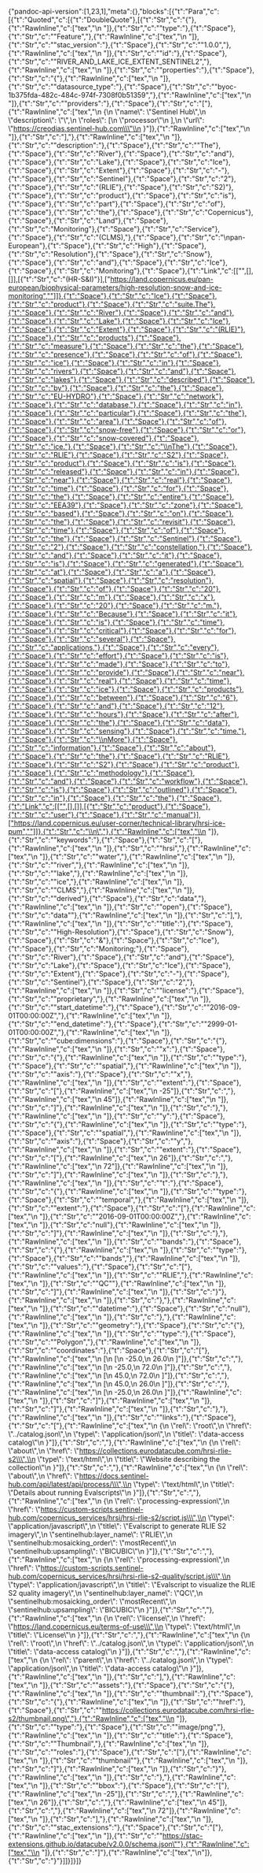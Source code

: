 {"pandoc-api-version":[1,23,1],"meta":{},"blocks":[{"t":"Para","c":[{"t":"Quoted","c":[{"t":"DoubleQuote"},[{"t":"Str","c":"{"},{"t":"RawInline","c":["tex","\\n  "]},{"t":"Str","c":"\"type\":"},{"t":"Space"},{"t":"Str","c":"\"Feature\","},{"t":"RawInline","c":["tex","\\n  "]},{"t":"Str","c":"\"stac_version\":"},{"t":"Space"},{"t":"Str","c":"\"1.0.0\","},{"t":"RawInline","c":["tex","\\n  "]},{"t":"Str","c":"\"id\":"},{"t":"Space"},{"t":"Str","c":"\"RIVER_AND_LAKE_ICE_EXTENT_SENTINEL2\","},{"t":"RawInline","c":["tex","\\n  "]},{"t":"Str","c":"\"properties\":"},{"t":"Space"},{"t":"Str","c":"{"},{"t":"RawInline","c":["tex","\\n    "]},{"t":"Str","c":"\"datasource_type\":"},{"t":"Space"},{"t":"Str","c":"\"byoc-1b375fda-482c-484c-974f-7308f0b51359\","},{"t":"RawInline","c":["tex","\\n    "]},{"t":"Str","c":"\"providers\":"},{"t":"Space"},{"t":"Str","c":"["},{"t":"RawInline","c":["tex","\\n      {\\n        \\\"name\\\": \\\"Sentinel Hub\\\",\\n        \\\"description\\\": \\\"\\\",\\n        \\\"roles\\\": [\\n          \\\"processor\\\"\\n        ],\\n        \\\"url\\\": \\\"https://creodias.sentinel-hub.com\\\"\\n      }"]},{"t":"RawInline","c":["tex","\\n    "]},{"t":"Str","c":"],"},{"t":"RawInline","c":["tex","\\n    "]},{"t":"Str","c":"\"description\":"},{"t":"Space"},{"t":"Str","c":"\"The"},{"t":"Space"},{"t":"Str","c":"River"},{"t":"Space"},{"t":"Str","c":"and"},{"t":"Space"},{"t":"Str","c":"Lake"},{"t":"Space"},{"t":"Str","c":"Ice"},{"t":"Space"},{"t":"Str","c":"Extent"},{"t":"Space"},{"t":"Str","c":"-"},{"t":"Space"},{"t":"Str","c":"Sentinel"},{"t":"Space"},{"t":"Str","c":"2"},{"t":"Space"},{"t":"Str","c":"(RLIE"},{"t":"Space"},{"t":"Str","c":"S2)"},{"t":"Space"},{"t":"Str","c":"product"},{"t":"Space"},{"t":"Str","c":"is"},{"t":"Space"},{"t":"Str","c":"part"},{"t":"Space"},{"t":"Str","c":"of"},{"t":"Space"},{"t":"Str","c":"the"},{"t":"Space"},{"t":"Str","c":"Copernicus"},{"t":"Space"},{"t":"Str","c":"Land"},{"t":"Space"},{"t":"Str","c":"Monitoring"},{"t":"Space"},{"t":"Str","c":"Service"},{"t":"Space"},{"t":"Str","c":"(CLMS),"},{"t":"Space"},{"t":"Str","c":"\\npan-European"},{"t":"Space"},{"t":"Str","c":"High"},{"t":"Space"},{"t":"Str","c":"Resolution"},{"t":"Space"},{"t":"Str","c":"Snow"},{"t":"Space"},{"t":"Str","c":"and"},{"t":"Space"},{"t":"Str","c":"Ice"},{"t":"Space"},{"t":"Str","c":"Monitoring"},{"t":"Space"},{"t":"Link","c":[["",[],[]],[{"t":"Str","c":"(HR-S&I)"}],["https://land.copernicus.eu/pan-european/biophysical-parameters/high-resolution-snow-and-ice-monitoring",""]]},{"t":"Space"},{"t":"Str","c":"Ice"},{"t":"Space"},{"t":"Str","c":"product"},{"t":"Space"},{"t":"Str","c":"suite.The"},{"t":"Space"},{"t":"Str","c":"River"},{"t":"Space"},{"t":"Str","c":"and"},{"t":"Space"},{"t":"Str","c":"Lake"},{"t":"Space"},{"t":"Str","c":"Ice"},{"t":"Space"},{"t":"Str","c":"Extent"},{"t":"Space"},{"t":"Str","c":"(RLIE)"},{"t":"Space"},{"t":"Str","c":"products"},{"t":"Space"},{"t":"Str","c":"measure"},{"t":"Space"},{"t":"Str","c":"the"},{"t":"Space"},{"t":"Str","c":"presence"},{"t":"Space"},{"t":"Str","c":"of"},{"t":"Space"},{"t":"Str","c":"ice"},{"t":"Space"},{"t":"Str","c":"in"},{"t":"Space"},{"t":"Str","c":"rivers"},{"t":"Space"},{"t":"Str","c":"and"},{"t":"Space"},{"t":"Str","c":"lakes"},{"t":"Space"},{"t":"Str","c":"described"},{"t":"Space"},{"t":"Str","c":"by"},{"t":"Space"},{"t":"Str","c":"the"},{"t":"Space"},{"t":"Str","c":"EU-HYDRO"},{"t":"Space"},{"t":"Str","c":"network"},{"t":"Space"},{"t":"Str","c":"database,"},{"t":"Space"},{"t":"Str","c":"in"},{"t":"Space"},{"t":"Str","c":"particular"},{"t":"Space"},{"t":"Str","c":"the"},{"t":"Space"},{"t":"Str","c":"area"},{"t":"Space"},{"t":"Str","c":"of"},{"t":"Space"},{"t":"Str","c":"snow-free"},{"t":"Space"},{"t":"Str","c":"or"},{"t":"Space"},{"t":"Str","c":"snow-covered"},{"t":"Space"},{"t":"Str","c":"ice."},{"t":"Space"},{"t":"Str","c":"\\nThe"},{"t":"Space"},{"t":"Str","c":"RLIE"},{"t":"Space"},{"t":"Str","c":"S2"},{"t":"Space"},{"t":"Str","c":"product"},{"t":"Space"},{"t":"Str","c":"is"},{"t":"Space"},{"t":"Str","c":"released"},{"t":"Space"},{"t":"Str","c":"in"},{"t":"Space"},{"t":"Str","c":"near"},{"t":"Space"},{"t":"Str","c":"real"},{"t":"Space"},{"t":"Str","c":"time"},{"t":"Space"},{"t":"Str","c":"for"},{"t":"Space"},{"t":"Str","c":"the"},{"t":"Space"},{"t":"Str","c":"entire"},{"t":"Space"},{"t":"Str","c":"EEA39"},{"t":"Space"},{"t":"Str","c":"zone"},{"t":"Space"},{"t":"Str","c":"based"},{"t":"Space"},{"t":"Str","c":"on"},{"t":"Space"},{"t":"Str","c":"the"},{"t":"Space"},{"t":"Str","c":"revisit"},{"t":"Space"},{"t":"Str","c":"time"},{"t":"Space"},{"t":"Str","c":"of"},{"t":"Space"},{"t":"Str","c":"the"},{"t":"Space"},{"t":"Str","c":"Sentinel"},{"t":"Space"},{"t":"Str","c":"2"},{"t":"Space"},{"t":"Str","c":"constellation,"},{"t":"Space"},{"t":"Str","c":"and"},{"t":"Space"},{"t":"Str","c":"it"},{"t":"Space"},{"t":"Str","c":"is"},{"t":"Space"},{"t":"Str","c":"generated"},{"t":"Space"},{"t":"Str","c":"at"},{"t":"Space"},{"t":"Str","c":"a"},{"t":"Space"},{"t":"Str","c":"spatial"},{"t":"Space"},{"t":"Str","c":"resolution"},{"t":"Space"},{"t":"Str","c":"of"},{"t":"Space"},{"t":"Str","c":"20"},{"t":"Space"},{"t":"Str","c":"m"},{"t":"Space"},{"t":"Str","c":"x"},{"t":"Space"},{"t":"Str","c":"20"},{"t":"Space"},{"t":"Str","c":"m."},{"t":"Space"},{"t":"Str","c":"Because"},{"t":"Space"},{"t":"Str","c":"it"},{"t":"Space"},{"t":"Str","c":"is"},{"t":"Space"},{"t":"Str","c":"time"},{"t":"Space"},{"t":"Str","c":"critical"},{"t":"Space"},{"t":"Str","c":"for"},{"t":"Space"},{"t":"Str","c":"several"},{"t":"Space"},{"t":"Str","c":"applications,"},{"t":"Space"},{"t":"Str","c":"every"},{"t":"Space"},{"t":"Str","c":"effort"},{"t":"Space"},{"t":"Str","c":"is"},{"t":"Space"},{"t":"Str","c":"made"},{"t":"Space"},{"t":"Str","c":"to"},{"t":"Space"},{"t":"Str","c":"provide"},{"t":"Space"},{"t":"Str","c":"near"},{"t":"Space"},{"t":"Str","c":"real"},{"t":"Space"},{"t":"Str","c":"time"},{"t":"Space"},{"t":"Str","c":"ice"},{"t":"Space"},{"t":"Str","c":"products"},{"t":"Space"},{"t":"Str","c":"between"},{"t":"Space"},{"t":"Str","c":"6"},{"t":"Space"},{"t":"Str","c":"and"},{"t":"Space"},{"t":"Str","c":"12"},{"t":"Space"},{"t":"Str","c":"hours"},{"t":"Space"},{"t":"Str","c":"after"},{"t":"Space"},{"t":"Str","c":"the"},{"t":"Space"},{"t":"Str","c":"data"},{"t":"Space"},{"t":"Str","c":"sensing"},{"t":"Space"},{"t":"Str","c":"time."},{"t":"Space"},{"t":"Str","c":"\\nMore"},{"t":"Space"},{"t":"Str","c":"information"},{"t":"Space"},{"t":"Str","c":"about"},{"t":"Space"},{"t":"Str","c":"the"},{"t":"Space"},{"t":"Str","c":"RLIE"},{"t":"Space"},{"t":"Str","c":"S2"},{"t":"Space"},{"t":"Str","c":"product"},{"t":"Space"},{"t":"Str","c":"methodology"},{"t":"Space"},{"t":"Str","c":"and"},{"t":"Space"},{"t":"Str","c":"workflow"},{"t":"Space"},{"t":"Str","c":"is"},{"t":"Space"},{"t":"Str","c":"outlined"},{"t":"Space"},{"t":"Str","c":"in"},{"t":"Space"},{"t":"Str","c":"the"},{"t":"Space"},{"t":"Link","c":[["",[],[]],[{"t":"Str","c":"product"},{"t":"Space"},{"t":"Str","c":"user"},{"t":"Space"},{"t":"Str","c":"manual"}],["https://land.copernicus.eu/user-corner/technical-library/hrsi-ice-pum",""]]},{"t":"Str","c":"\\n\","},{"t":"RawInline","c":["tex","\\n    "]},{"t":"Str","c":"\"keywords\":"},{"t":"Space"},{"t":"Str","c":"["},{"t":"RawInline","c":["tex","\\n      "]},{"t":"Str","c":"\"hrsi\","},{"t":"RawInline","c":["tex","\\n      "]},{"t":"Str","c":"\"water\","},{"t":"RawInline","c":["tex","\\n      "]},{"t":"Str","c":"\"river\","},{"t":"RawInline","c":["tex","\\n      "]},{"t":"Str","c":"\"lake\","},{"t":"RawInline","c":["tex","\\n      "]},{"t":"Str","c":"\"ice\","},{"t":"RawInline","c":["tex","\\n      "]},{"t":"Str","c":"\"CLMS\","},{"t":"RawInline","c":["tex","\\n      "]},{"t":"Str","c":"\"derived"},{"t":"Space"},{"t":"Str","c":"data\","},{"t":"RawInline","c":["tex","\\n      "]},{"t":"Str","c":"\"open"},{"t":"Space"},{"t":"Str","c":"data\""},{"t":"RawInline","c":["tex","\\n    "]},{"t":"Str","c":"],"},{"t":"RawInline","c":["tex","\\n    "]},{"t":"Str","c":"\"title\":"},{"t":"Space"},{"t":"Str","c":"\"High-Resolution"},{"t":"Space"},{"t":"Str","c":"Snow"},{"t":"Space"},{"t":"Str","c":"&"},{"t":"Space"},{"t":"Str","c":"Ice"},{"t":"Space"},{"t":"Str","c":"Monitoring;"},{"t":"Space"},{"t":"Str","c":"River"},{"t":"Space"},{"t":"Str","c":"and"},{"t":"Space"},{"t":"Str","c":"Lake"},{"t":"Space"},{"t":"Str","c":"Ice"},{"t":"Space"},{"t":"Str","c":"Extent"},{"t":"Space"},{"t":"Str","c":"-"},{"t":"Space"},{"t":"Str","c":"Sentinel"},{"t":"Space"},{"t":"Str","c":"2\","},{"t":"RawInline","c":["tex","\\n    "]},{"t":"Str","c":"\"license\":"},{"t":"Space"},{"t":"Str","c":"\"proprietary\","},{"t":"RawInline","c":["tex","\\n    "]},{"t":"Str","c":"\"start_datetime\":"},{"t":"Space"},{"t":"Str","c":"\"2016-09-01T00:00:00Z\","},{"t":"RawInline","c":["tex","\\n    "]},{"t":"Str","c":"\"end_datetime\":"},{"t":"Space"},{"t":"Str","c":"\"2999-01-01T00:00:00Z\","},{"t":"RawInline","c":["tex","\\n    "]},{"t":"Str","c":"\"cube:dimensions\":"},{"t":"Space"},{"t":"Str","c":"{"},{"t":"RawInline","c":["tex","\\n      "]},{"t":"Str","c":"\"x\":"},{"t":"Space"},{"t":"Str","c":"{"},{"t":"RawInline","c":["tex","\\n        "]},{"t":"Str","c":"\"type\":"},{"t":"Space"},{"t":"Str","c":"\"spatial\","},{"t":"RawInline","c":["tex","\\n        "]},{"t":"Str","c":"\"axis\":"},{"t":"Space"},{"t":"Str","c":"\"x\","},{"t":"RawInline","c":["tex","\\n        "]},{"t":"Str","c":"\"extent\":"},{"t":"Space"},{"t":"Str","c":"["},{"t":"RawInline","c":["tex","\\n          -25"]},{"t":"Str","c":","},{"t":"RawInline","c":["tex","\\n          45"]},{"t":"RawInline","c":["tex","\\n        "]},{"t":"Str","c":"]"},{"t":"RawInline","c":["tex","\\n      "]},{"t":"Str","c":"},"},{"t":"RawInline","c":["tex","\\n      "]},{"t":"Str","c":"\"y\":"},{"t":"Space"},{"t":"Str","c":"{"},{"t":"RawInline","c":["tex","\\n        "]},{"t":"Str","c":"\"type\":"},{"t":"Space"},{"t":"Str","c":"\"spatial\","},{"t":"RawInline","c":["tex","\\n        "]},{"t":"Str","c":"\"axis\":"},{"t":"Space"},{"t":"Str","c":"\"y\","},{"t":"RawInline","c":["tex","\\n        "]},{"t":"Str","c":"\"extent\":"},{"t":"Space"},{"t":"Str","c":"["},{"t":"RawInline","c":["tex","\\n          26"]},{"t":"Str","c":","},{"t":"RawInline","c":["tex","\\n          72"]},{"t":"RawInline","c":["tex","\\n        "]},{"t":"Str","c":"]"},{"t":"RawInline","c":["tex","\\n      "]},{"t":"Str","c":"},"},{"t":"RawInline","c":["tex","\\n      "]},{"t":"Str","c":"\"t\":"},{"t":"Space"},{"t":"Str","c":"{"},{"t":"RawInline","c":["tex","\\n        "]},{"t":"Str","c":"\"type\":"},{"t":"Space"},{"t":"Str","c":"\"temporal\","},{"t":"RawInline","c":["tex","\\n        "]},{"t":"Str","c":"\"extent\":"},{"t":"Space"},{"t":"Str","c":"["},{"t":"RawInline","c":["tex","\\n          "]},{"t":"Str","c":"\"2016-09-01T00:00:00Z\","},{"t":"RawInline","c":["tex","\\n          "]},{"t":"Str","c":"null"},{"t":"RawInline","c":["tex","\\n        "]},{"t":"Str","c":"]"},{"t":"RawInline","c":["tex","\\n      "]},{"t":"Str","c":"},"},{"t":"RawInline","c":["tex","\\n      "]},{"t":"Str","c":"\"bands\":"},{"t":"Space"},{"t":"Str","c":"{"},{"t":"RawInline","c":["tex","\\n        "]},{"t":"Str","c":"\"type\":"},{"t":"Space"},{"t":"Str","c":"\"bands\","},{"t":"RawInline","c":["tex","\\n        "]},{"t":"Str","c":"\"values\":"},{"t":"Space"},{"t":"Str","c":"["},{"t":"RawInline","c":["tex","\\n          "]},{"t":"Str","c":"\"RLIE\","},{"t":"RawInline","c":["tex","\\n          "]},{"t":"Str","c":"\"QC\""},{"t":"RawInline","c":["tex","\\n        "]},{"t":"Str","c":"]"},{"t":"RawInline","c":["tex","\\n      "]},{"t":"Str","c":"}"},{"t":"RawInline","c":["tex","\\n    "]},{"t":"Str","c":"},"},{"t":"RawInline","c":["tex","\\n    "]},{"t":"Str","c":"\"datetime\":"},{"t":"Space"},{"t":"Str","c":"null"},{"t":"RawInline","c":["tex","\\n  "]},{"t":"Str","c":"},"},{"t":"RawInline","c":["tex","\\n  "]},{"t":"Str","c":"\"geometry\":"},{"t":"Space"},{"t":"Str","c":"{"},{"t":"RawInline","c":["tex","\\n    "]},{"t":"Str","c":"\"type\":"},{"t":"Space"},{"t":"Str","c":"\"Polygon\","},{"t":"RawInline","c":["tex","\\n    "]},{"t":"Str","c":"\"coordinates\":"},{"t":"Space"},{"t":"Str","c":"["},{"t":"RawInline","c":["tex","\\n      [\\n        [\\n          -25.0,\\n          26.0\\n        ]"]},{"t":"Str","c":","},{"t":"RawInline","c":["tex","\\n        [\\n          -25.0,\\n          72.0\\n        ]"]},{"t":"Str","c":","},{"t":"RawInline","c":["tex","\\n        [\\n          45.0,\\n          72.0\\n        ]"]},{"t":"Str","c":","},{"t":"RawInline","c":["tex","\\n        [\\n          45.0,\\n          26.0\\n        ]"]},{"t":"Str","c":","},{"t":"RawInline","c":["tex","\\n        [\\n          -25.0,\\n          26.0\\n        ]"]},{"t":"RawInline","c":["tex","\\n      "]},{"t":"Str","c":"]"},{"t":"RawInline","c":["tex","\\n    "]},{"t":"Str","c":"]"},{"t":"RawInline","c":["tex","\\n  "]},{"t":"Str","c":"},"},{"t":"RawInline","c":["tex","\\n  "]},{"t":"Str","c":"\"links\":"},{"t":"Space"},{"t":"Str","c":"["},{"t":"RawInline","c":["tex","\\n    {\\n      \\\"rel\\\": \\\"root\\\",\\n      \\\"href\\\": \\\"../catalog.json\\\",\\n      \\\"type\\\": \\\"application/json\\\",\\n      \\\"title\\\": \\\"data-access catalog\\\"\\n    }"]},{"t":"Str","c":","},{"t":"RawInline","c":["tex","\\n    {\\n      \\\"rel\\\": \\\"about\\\",\\n      \\\"href\\\": \\\"https://collections.eurodatacube.com/hrsi-rlie-s2\\\",\\n      \\\"type\\\": \\\"text/html\\\",\\n      \\\"title\\\": \\\"Website describing the collection\\\"\\n    }"]},{"t":"Str","c":","},{"t":"RawInline","c":["tex","\\n    {\\n      \\\"rel\\\": \\\"about\\\",\\n      \\\"href\\\": \\\"https://docs.sentinel-hub.com/api/latest/api/process/\\\",\\n      \\\"type\\\": \\\"text/html\\\",\\n      \\\"title\\\": \\\"Details about running Evalscripts\\\"\\n    }"]},{"t":"Str","c":","},{"t":"RawInline","c":["tex","\\n    {\\n      \\\"rel\\\": \\\"processing-expression\\\",\\n      \\\"href\\\": \\\"https://custom-scripts.sentinel-hub.com/copernicus_services/hrsi/hrsi-rlie-s2/script.js\\\",\\n      \\\"type\\\": \\\"application/javascript\\\",\\n      \\\"title\\\": \\\"Evalscript to generate RLIE S2 imagery\\\",\\n      \\\"sentinelhub:layer_name\\\": \\\"RLIE\\\",\\n      \\\"sentinelhub:mosaicking_order\\\": \\\"mostRecent\\\",\\n      \\\"sentinelhub:upsampling\\\": \\\"BICUBIC\\\"\\n    }"]},{"t":"Str","c":","},{"t":"RawInline","c":["tex","\\n    {\\n      \\\"rel\\\": \\\"processing-expression\\\",\\n      \\\"href\\\": \\\"https://custom-scripts.sentinel-hub.com/copernicus_services/hrsi/hrsi-rlie-s2-quality/script.js\\\",\\n      \\\"type\\\": \\\"application/javascript\\\",\\n      \\\"title\\\": \\\"Evalscript to visualize the RLIE S2 quality imagery\\\",\\n      \\\"sentinelhub:layer_name\\\": \\\"QC\\\",\\n      \\\"sentinelhub:mosaicking_order\\\": \\\"mostRecent\\\",\\n      \\\"sentinelhub:upsampling\\\": \\\"BICUBIC\\\"\\n    }"]},{"t":"Str","c":","},{"t":"RawInline","c":["tex","\\n    {\\n      \\\"rel\\\": \\\"license\\\",\\n      \\\"href\\\": \\\"https://land.copernicus.eu/terms-of-use\\\",\\n      \\\"type\\\": \\\"text/html\\\",\\n      \\\"title\\\": \\\"License\\\"\\n    }"]},{"t":"Str","c":","},{"t":"RawInline","c":["tex","\\n    {\\n      \\\"rel\\\": \\\"root\\\",\\n      \\\"href\\\": \\\"../catalog.json\\\",\\n      \\\"type\\\": \\\"application/json\\\",\\n      \\\"title\\\": \\\"data-access catalog\\\"\\n    }"]},{"t":"Str","c":","},{"t":"RawInline","c":["tex","\\n    {\\n      \\\"rel\\\": \\\"parent\\\",\\n      \\\"href\\\": \\\"../catalog.json\\\",\\n      \\\"type\\\": \\\"application/json\\\",\\n      \\\"title\\\": \\\"data-access catalog\\\"\\n    }"]},{"t":"RawInline","c":["tex","\\n  "]},{"t":"Str","c":"],"},{"t":"RawInline","c":["tex","\\n  "]},{"t":"Str","c":"\"assets\":"},{"t":"Space"},{"t":"Str","c":"{"},{"t":"RawInline","c":["tex","\\n    "]},{"t":"Str","c":"\"thumbnail\":"},{"t":"Space"},{"t":"Str","c":"{"},{"t":"RawInline","c":["tex","\\n      "]},{"t":"Str","c":"\"href\":"},{"t":"Space"},{"t":"Str","c":"\"https://collections.eurodatacube.com/hrsi-rlie-s2/thumbnail.png\","},{"t":"RawInline","c":["tex","\\n      "]},{"t":"Str","c":"\"type\":"},{"t":"Space"},{"t":"Str","c":"\"image/png\","},{"t":"RawInline","c":["tex","\\n      "]},{"t":"Str","c":"\"title\":"},{"t":"Space"},{"t":"Str","c":"\"Thumbnail\","},{"t":"RawInline","c":["tex","\\n      "]},{"t":"Str","c":"\"roles\":"},{"t":"Space"},{"t":"Str","c":"["},{"t":"RawInline","c":["tex","\\n        "]},{"t":"Str","c":"\"thumbnail\""},{"t":"RawInline","c":["tex","\\n      "]},{"t":"Str","c":"]"},{"t":"RawInline","c":["tex","\\n    "]},{"t":"Str","c":"}"},{"t":"RawInline","c":["tex","\\n  "]},{"t":"Str","c":"},"},{"t":"RawInline","c":["tex","\\n  "]},{"t":"Str","c":"\"bbox\":"},{"t":"Space"},{"t":"Str","c":"["},{"t":"RawInline","c":["tex","\\n    -25"]},{"t":"Str","c":","},{"t":"RawInline","c":["tex","\\n    26"]},{"t":"Str","c":","},{"t":"RawInline","c":["tex","\\n    45"]},{"t":"Str","c":","},{"t":"RawInline","c":["tex","\\n    72"]},{"t":"RawInline","c":["tex","\\n  "]},{"t":"Str","c":"],"},{"t":"RawInline","c":["tex","\\n  "]},{"t":"Str","c":"\"stac_extensions\":"},{"t":"Space"},{"t":"Str","c":"["},{"t":"RawInline","c":["tex","\\n    "]},{"t":"Str","c":"\"https://stac-extensions.github.io/datacube/v2.0.0/schema.json\""},{"t":"RawInline","c":["tex","\\n  "]},{"t":"Str","c":"]"},{"t":"RawInline","c":["tex","\\n"]},{"t":"Str","c":"}"}]]}]}]}
